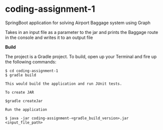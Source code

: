 # coding-assignment-1
SpringBoot application for solving Airport Baggage system using Graph

Takes in an input file as a parameter to the jar and prints the Baggage route in the console and writes it to an output file

**Build**

The project is a Gradle project. To build, open up your Terminal and fire up the following commands:
```shell
$ cd coding-assignment-1
$ gradle build

This would build the application and run JUnit tests. 

To create JAR

$gradle createJar

Run the application

$ java -jar coding-assignment-<gradle_build_version>.jar <input_file_path>
